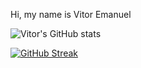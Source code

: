 Hi, my name is Vitor Emanuel 

![Vitor's GitHub stats](https://github-readme-stats.vercel.app/api?username=vitoremanuelx&show_icons=true&theme=highcontrast)








[![GitHub Streak](https://streak-stats.demolab.com?user=vitoremanuelx&theme=highcontrast&border_radius=3.2&exclude_days=Thu)](https://git.io/streak-stats)
